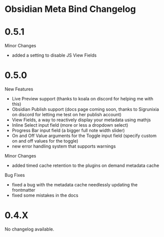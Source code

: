 # Obsidian Meta Bind Changelog

# 0.5.1

Minor Changes
- added a setting to disable JS View Fields


# 0.5.0

New Features
- Live Preview support (thanks to koala on discord for helping me with this)
- Obsidian Publish support (docs page coming soon, thanks to Sigrunixia on discord for letting me test on her publish account)
- View Fields, a way to reactively display your metadata using mathjs
- Inline Select input field (more or less a dropdown select)
- Progress Bar input field (a bigger full note width slider)
- On and Off Value arguments for the Toggle input field (specify custom on and off values for the toggle)
- new error handling system that supports warnings

Minor Changes
- added timed cache retention to the plugins on demand metadata cache

Bug Fixes
- fixed a bug with the metadata cache needlessly updating the frontmatter
- fixed some mistakes in the docs

# 0.4.X

No changelog available.

